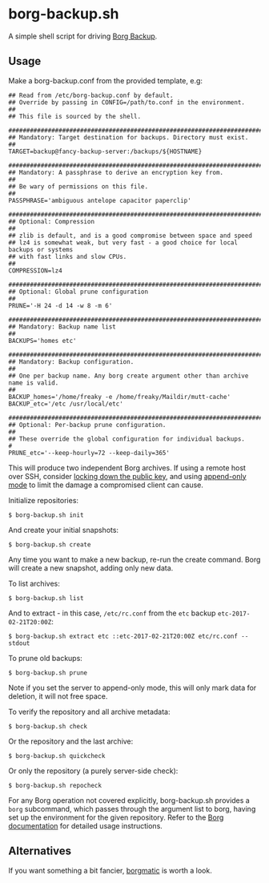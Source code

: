 # borg-backup.sh

A simple shell script for driving [Borg Backup][1].


## Usage

Make a borg-backup.conf from the provided template, e.g:

    ## Read from /etc/borg-backup.conf by default.
    ## Override by passing in CONFIG=/path/to.conf in the environment.
    ##
    ## This file is sourced by the shell.
    
    ###############################################################################
    ## Mandatory: Target destination for backups. Directory must exist.
    ##
    TARGET=backup@fancy-backup-server:/backups/${HOSTNAME}
    
    ###############################################################################
    ## Mandatory: A passphrase to derive an encryption key from.
    ##
    ## Be wary of permissions on this file.
    ##
    PASSPHRASE='ambiguous antelope capacitor paperclip'
    
    ###############################################################################
    ## Optional: Compression
    ##
    ## zlib is default, and is a good compromise between space and speed
    ## lz4 is somewhat weak, but very fast - a good choice for local backups or systems
    ## with fast links and slow CPUs.
    ##
    COMPRESSION=lz4
    
    ###############################################################################
    ## Optional: Global prune configuration
    ##
    PRUNE='-H 24 -d 14 -w 8 -m 6'
    
    ###############################################################################
    ## Mandatory: Backup name list
    ##
    BACKUPS='homes etc'
    
    ###############################################################################
    ## Mandatory: Backup configuration.
    ##
    ## One per backup name. Any borg create argument other than archive name is valid.
    ##
    BACKUP_homes='/home/freaky -e /home/freaky/Maildir/mutt-cache'
    BACKUP_etc='/etc /usr/local/etc'
    
    ###############################################################################
    ## Optional: Per-backup prune configuration.
    ##
    ## These override the global configuration for individual backups.
    #
    PRUNE_etc='--keep-hourly=72 --keep-daily=365'


This will produce two independent Borg archives.  If using a remote host over SSH,
consider [locking down the public key][2], and using [append-only mode][3] to limit
the damage a compromised client can cause.

Initialize repositories:

    $ borg-backup.sh init

And create your initial snapshots:

    $ borg-backup.sh create

Any time you want to make a new backup, re-run the create command.  Borg will create
a new snapshot, adding only new data.

To list archives:

    $ borg-backup.sh list

And to extract - in this case, `/etc/rc.conf` from the `etc` backup `etc-2017-02-21T20:00Z`:

    $ borg-backup.sh extract etc ::etc-2017-02-21T20:00Z etc/rc.conf --stdout

To prune old backups:

    $ borg-backup.sh prune

Note if you set the server to append-only mode, this will only mark data for deletion,
it will not free space.

To verify the repository and all archive metadata:

    $ borg-backup.sh check

Or the repository and the last archive:

    $ borg-backup.sh quickcheck

Or only the repository (a purely server-side check):

    $ borg-backup.sh repocheck

For any Borg operation not covered explicitly, borg-backup.sh provides a `borg`
subcommand, which passes through the argument list to borg, having set up the
environment for the given repository.  Refer to the [Borg documentation][4] for detailed
usage instructions.

## Alternatives

If you want something a bit fancier, [borgmatic][5] is worth a look.


[1]: https://borgbackup.readthedocs.io/
[2]: https://borgbackup.readthedocs.io/en/stable/deployment.html#restrictions
[3]: https://borgbackup.readthedocs.io/en/stable/usage.html#append-only-mode
[4]: https://borgbackup.readthedocs.io/en/stable/usage.html
[5]: https://github.com/witten/borgmatic
